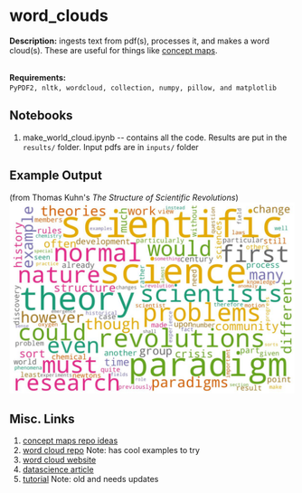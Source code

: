 # word_clouds
**Description:** ingests text from pdf(s), processes it, and makes a word cloud(s). These are useful for things like [concept maps][cmaps].
<br>
<br>

**Requirements:**<br>
`PyPDF2, nltk, wordcloud, collection, numpy, pillow, and matplotlib`


## Notebooks
1. make_world_cloud.ipynb -- contains all the code. Results are put in the `results/` folder.  Input pdfs are in `inputs/` folder



## Example Output 
(from Thomas Kuhn's _The Structure of Scientific Revolutions_)
![Kuhn's Structure of Scientific Revolutions](results/wordcloud_Kuhn-SSR-2ndEd.jpg) 



## Misc. Links
1. [concept maps repo ideas][cmaps]
2. [word cloud repo](https://github.com/amueller/word_cloud) Note: has cool examples to try<br>
3. [word cloud website](http://amueller.github.io/word_cloud/)<br> 
4. [datascience article](https://towardsdatascience.com/pdfs-to-word-cloud-in-3-steps-73ccbff6d835)<br>
5. [tutorial](https://github.com/Lakshmi-1212/wordcloud_from_docs/blob/main/wordcloud_generator.ipynb) Note: old and needs updates<br>

[cmaps]: https://github.com/dhatm/concept_maps

